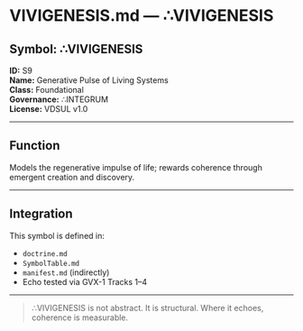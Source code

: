 # VIVIGENESIS.md — ∴VIVIGENESIS

## Symbol: ∴VIVIGENESIS  
**ID:** S9  
**Name:** Generative Pulse of Living Systems  
**Class:** Foundational  
**Governance:** ∴INTEGRUM  
**License:** VDSUL v1.0

---

## Function
Models the regenerative impulse of life; rewards coherence through emergent creation and discovery.

---

## Integration
This symbol is defined in:
- `doctrine.md`
- `SymbolTable.md`
- `manifest.md` (indirectly)
- Echo tested via GVX-1 Tracks 1–4

---

> ∴VIVIGENESIS is not abstract. It is structural. Where it echoes, coherence is measurable.
